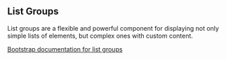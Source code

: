 ## List Groups

List groups are a flexible and powerful component for displaying not only simple lists of elements, but complex ones with custom content.

[Bootstrap documentation for list groups][bootstrap docs]


[bootstrap docs]: http://getbootstrap.com/components/#list-group
